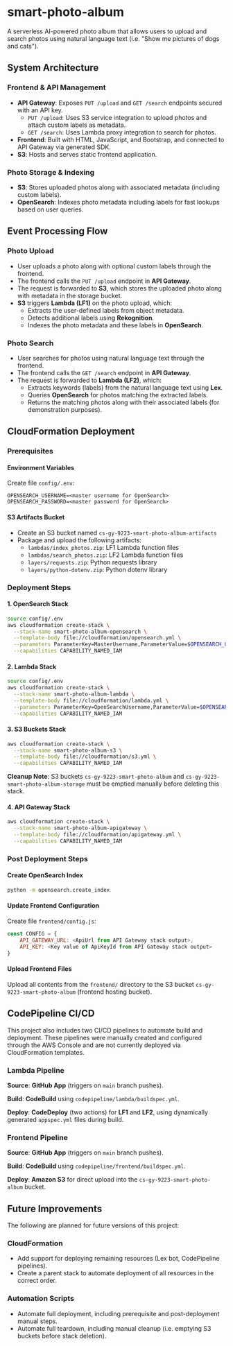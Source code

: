 # smart-photo-album

A serverless AI-powered photo album that allows users to upload and search photos using natural language text (i.e. "Show me pictures of dogs and cats").

## System Architecture

### Frontend & API Management
- **API Gateway**: Exposes `PUT /upload` and `GET /search` endpoints secured with an API key.
    - `PUT /upload`: Uses S3 service integration to upload photos and attach custom labels as metadata.
    - `GET /search`: Uses Lambda proxy integration to search for photos.
- **Frontend**: Built with HTML, JavaScript, and Bootstrap, and connected to API Gateway via generated SDK.
- **S3**: Hosts and serves static frontend application.

### Photo Storage & Indexing
- **S3**: Stores uploaded photos along with associated metadata (including custom labels).
- **OpenSearch**: Indexes photo metadata including labels for fast lookups based on user queries.

## Event Processing Flow

### Photo Upload
- User uploads a photo along with optional custom labels through the frontend.
- The frontend calls the `PUT /upload` endpoint in **API Gateway**.
- The request is forwarded to **S3**, which stores the uploaded photo along with metadata in the storage bucket.
- **S3** triggers **Lambda (LF1)** on the photo upload, which:
    - Extracts the user-defined labels from object metadata.
    - Detects additional labels using **Rekognition**.
    - Indexes the photo metadata and these labels in **OpenSearch**.

### Photo Search
- User searches for photos using natural language text through the frontend.
- The frontend calls the `GET /search` endpoint in **API Gateway**.
- The request is forwarded to **Lambda (LF2)**, which:
    - Extracts keywords (labels) from the natural language text using **Lex**.
    - Queries **OpenSearch** for photos matching the extracted labels.
    - Returns the matching photos along with their associated labels (for demonstration purposes).

## CloudFormation Deployment

### Prerequisites

#### Environment Variables

Create file `config/.env`:

```env
OPENSEARCH_USERNAME=<master username for OpenSearch>
OPENSEARCH_PASSWORD=<master password for OpenSearch>
```

#### S3 Artifacts Bucket

- Create an S3 bucket named `cs-gy-9223-smart-photo-album-artifacts`
- Package and upload the following artifacts:
    - `lambdas/index_photos.zip`: LF1 Lambda function files
    - `lambdas/search_photos.zip`: LF2 Lambda function files
    - `layers/requests.zip`: Python requests library
    - `layers/python-dotenv.zip`: Python dotenv library

### Deployment Steps

#### 1. OpenSearch Stack

```bash
source config/.env
aws cloudformation create-stack \
  --stack-name smart-photo-album-opensearch \
  --template-body file://cloudformation/opensearch.yml \
  --parameters ParameterKey=MasterUsername,ParameterValue=$OPENSEARCH_USERNAME ParameterKey=MasterPassword,ParameterValue=$OPENSEARCH_PASSWORD \
  --capabilities CAPABILITY_NAMED_IAM
```

#### 2. Lambda Stack

```bash
source config/.env
aws cloudformation create-stack \
  --stack-name smart-photo-album-lambda \
  --template-body file://cloudformation/lambda.yml \
  --parameters ParameterKey=OpenSearchUsername,ParameterValue=$OPENSEARCH_USERNAME ParameterKey=OpenSearchPassword,ParameterValue=$OPENSEARCH_PASSWORD \
  --capabilities CAPABILITY_NAMED_IAM
```

#### 3. S3 Buckets Stack

```bash
aws cloudformation create-stack \
  --stack-name smart-photo-album-s3 \
  --template-body file://cloudformation/s3.yml \
  --capabilities CAPABILITY_NAMED_IAM
```

**Cleanup Note**: S3 buckets `cs-gy-9223-smart-photo-album` and `cs-gy-9223-smart-photo-album-storage` must be emptied manually before deleting this stack.

#### 4. API Gateway Stack

```bash
aws cloudformation create-stack \
  --stack-name smart-photo-album-apigateway \
  --template-body file://cloudformation/apigateway.yml \
  --capabilities CAPABILITY_NAMED_IAM
```

### Post Deployment Steps

#### Create OpenSearch Index

```bash
python -m opensearch.create_index
```

#### Update Frontend Configuration

Create file `frontend/config.js`:

```javascript
const CONFIG = {
    API_GATEWAY_URL: <ApiUrl from API Gateway stack output>,
    API_KEY: <Key value of ApiKeyId from API Gateway stack output>
}
```

#### Upload Frontend Files

Upload all contents from the `frontend/` directory to the S3 bucket `cs-gy-9223-smart-photo-album` (frontend hosting bucket).

## CodePipeline CI/CD

This project also includes two CI/CD pipelines to automate build and deployment. These pipelines were manually created and configured through the AWS Console and are not currently deployed via CloudFormation templates.

### Lambda Pipeline

**Source**: **GitHub App** (triggers on `main` branch pushes).

**Build**: **CodeBuild** using `codepipeline/lambda/buildspec.yml`.

**Deploy**: **CodeDeploy** (two actions) for **LF1** and **LF2**, using dynamically generated `appspec.yml` files during build.

### Frontend Pipeline

**Source**: **GitHub App** (triggers on `main` branch pushes).

**Build**: **CodeBuild** using `codepipeline/frontend/buildspec.yml`.

**Deploy**: **Amazon S3** for direct upload into the `cs-gy-9223-smart-photo-album` bucket.

## Future Improvements

The following are planned for future versions of this project:

### CloudFormation

- Add support for deploying remaining resources (Lex bot, CodePipeline pipelines).
- Create a parent stack to automate deployment of all resources in the correct order.

### Automation Scripts

- Automate full deployment, including prerequisite and post-deployment manual steps.
- Automate full teardown, including manual cleanup (i.e. emptying S3 buckets before stack deletion).